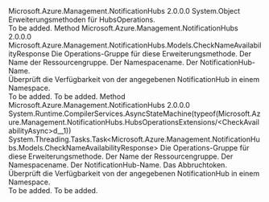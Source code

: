<Type Name="HubsOperationsExtensions" FullName="Microsoft.Azure.Management.NotificationHubs.HubsOperationsExtensions">
  <TypeSignature Language="C#" Value="public static class HubsOperationsExtensions" />
  <TypeSignature Language="ILAsm" Value=".class public auto ansi abstract sealed beforefieldinit HubsOperationsExtensions extends System.Object" />
  <TypeSignature Language="DocId" Value="T:Microsoft.Azure.Management.NotificationHubs.HubsOperationsExtensions" />
  <TypeSignature Language="VB.NET" Value="Public Module HubsOperationsExtensions" />
  <TypeSignature Language="F#" Value="type HubsOperationsExtensions = class" />
  <AssemblyInfo>
    <AssemblyName>Microsoft.Azure.Management.NotificationHubs</AssemblyName>
    <AssemblyVersion>2.0.0.0</AssemblyVersion>
  </AssemblyInfo>
  <Base>
    <BaseTypeName>System.Object</BaseTypeName>
  </Base>
  <Interfaces />
  <Docs>
    <summary>
            Erweiterungsmethoden für HubsOperations.
            </summary>
    <remarks>To be added.</remarks>
  </Docs>
  <Members>
    <Member MemberName="CheckAvailability">
      <MemberSignature Language="C#" Value="public static Microsoft.Azure.Management.NotificationHubs.Models.CheckNameAvailabilityResponse CheckAvailability (this Microsoft.Azure.Management.NotificationHubs.IHubsOperations operations, string resourceGroupName, string namespaceName, Microsoft.Azure.Management.NotificationHubs.Models.CheckNameAvailabilityRequestParameters parameters);" />
      <MemberSignature Language="ILAsm" Value=".method public static hidebysig class Microsoft.Azure.Management.NotificationHubs.Models.CheckNameAvailabilityResponse CheckAvailability(class Microsoft.Azure.Management.NotificationHubs.IHubsOperations operations, string resourceGroupName, string namespaceName, class Microsoft.Azure.Management.NotificationHubs.Models.CheckNameAvailabilityRequestParameters parameters) cil managed" />
      <MemberSignature Language="DocId" Value="M:Microsoft.Azure.Management.NotificationHubs.HubsOperationsExtensions.CheckAvailability(Microsoft.Azure.Management.NotificationHubs.IHubsOperations,System.String,System.String,Microsoft.Azure.Management.NotificationHubs.Models.CheckNameAvailabilityRequestParameters)" />
      <MemberSignature Language="VB.NET" Value="&lt;Extension()&gt;&#xA;Public Function CheckAvailability (operations As IHubsOperations, resourceGroupName As String, namespaceName As String, parameters As CheckNameAvailabilityRequestParameters) As CheckNameAvailabilityResponse" />
      <MemberSignature Language="F#" Value="static member CheckAvailability : Microsoft.Azure.Management.NotificationHubs.IHubsOperations * string * string * Microsoft.Azure.Management.NotificationHubs.Models.CheckNameAvailabilityRequestParameters -&gt; Microsoft.Azure.Management.NotificationHubs.Models.CheckNameAvailabilityResponse" Usage="Microsoft.Azure.Management.NotificationHubs.HubsOperationsExtensions.CheckAvailability (operations, resourceGroupName, namespaceName, parameters)" />
      <MemberType>Method</MemberType>
      <AssemblyInfo>
        <AssemblyName>Microsoft.Azure.Management.NotificationHubs</AssemblyName>
        <AssemblyVersion>2.0.0.0</AssemblyVersion>
      </AssemblyInfo>
      <ReturnValue>
        <ReturnType>Microsoft.Azure.Management.NotificationHubs.Models.CheckNameAvailabilityResponse</ReturnType>
      </ReturnValue>
      <Parameters>
        <Parameter Name="operations" Type="Microsoft.Azure.Management.NotificationHubs.IHubsOperations" RefType="this" />
        <Parameter Name="resourceGroupName" Type="System.String" />
        <Parameter Name="namespaceName" Type="System.String" />
        <Parameter Name="parameters" Type="Microsoft.Azure.Management.NotificationHubs.Models.CheckNameAvailabilityRequestParameters" />
      </Parameters>
      <Docs>
        <param name="operations">
            Die Operations-Gruppe für diese Erweiterungsmethode.
            </param>
        <param name="resourceGroupName">
            Der Name der Ressourcengruppe.
            </param>
        <param name="namespaceName">
            Der Namespacename.
            </param>
        <param name="parameters">
            Der NotificationHub-Name.
            </param>
        <summary>
            Überprüft die Verfügbarkeit von der angegebenen NotificationHub in einem Namespace.
            </summary>
        <returns>To be added.</returns>
        <remarks>To be added.</remarks>
      </Docs>
    </Member>
    <Member MemberName="CheckAvailabilityAsync">
      <MemberSignature Language="C#" Value="public static System.Threading.Tasks.Task&lt;Microsoft.Azure.Management.NotificationHubs.Models.CheckNameAvailabilityResponse&gt; CheckAvailabilityAsync (this Microsoft.Azure.Management.NotificationHubs.IHubsOperations operations, string resourceGroupName, string namespaceName, Microsoft.Azure.Management.NotificationHubs.Models.CheckNameAvailabilityRequestParameters parameters, System.Threading.CancellationToken cancellationToken = null);" />
      <MemberSignature Language="ILAsm" Value=".method public static hidebysig class System.Threading.Tasks.Task`1&lt;class Microsoft.Azure.Management.NotificationHubs.Models.CheckNameAvailabilityResponse&gt; CheckAvailabilityAsync(class Microsoft.Azure.Management.NotificationHubs.IHubsOperations operations, string resourceGroupName, string namespaceName, class Microsoft.Azure.Management.NotificationHubs.Models.CheckNameAvailabilityRequestParameters parameters, valuetype System.Threading.CancellationToken cancellationToken) cil managed" />
      <MemberSignature Language="DocId" Value="M:Microsoft.Azure.Management.NotificationHubs.HubsOperationsExtensions.CheckAvailabilityAsync(Microsoft.Azure.Management.NotificationHubs.IHubsOperations,System.String,System.String,Microsoft.Azure.Management.NotificationHubs.Models.CheckNameAvailabilityRequestParameters,System.Threading.CancellationToken)" />
      <MemberSignature Language="F#" Value="static member CheckAvailabilityAsync : Microsoft.Azure.Management.NotificationHubs.IHubsOperations * string * string * Microsoft.Azure.Management.NotificationHubs.Models.CheckNameAvailabilityRequestParameters * System.Threading.CancellationToken -&gt; System.Threading.Tasks.Task&lt;Microsoft.Azure.Management.NotificationHubs.Models.CheckNameAvailabilityResponse&gt;" Usage="Microsoft.Azure.Management.NotificationHubs.HubsOperationsExtensions.CheckAvailabilityAsync (operations, resourceGroupName, namespaceName, parameters, cancellationToken)" />
      <MemberType>Method</MemberType>
      <AssemblyInfo>
        <AssemblyName>Microsoft.Azure.Management.NotificationHubs</AssemblyName>
        <AssemblyVersion>2.0.0.0</AssemblyVersion>
      </AssemblyInfo>
      <Attributes>
        <Attribute>
          <AttributeName>System.Runtime.CompilerServices.AsyncStateMachine(typeof(Microsoft.Azure.Management.NotificationHubs.HubsOperationsExtensions/&lt;CheckAvailabilityAsync&gt;d__1))</AttributeName>
        </Attribute>
      </Attributes>
      <ReturnValue>
        <ReturnType>System.Threading.Tasks.Task&lt;Microsoft.Azure.Management.NotificationHubs.Models.CheckNameAvailabilityResponse&gt;</ReturnType>
      </ReturnValue>
      <Parameters>
        <Parameter Name="operations" Type="Microsoft.Azure.Management.NotificationHubs.IHubsOperations" RefType="this" />
        <Parameter Name="resourceGroupName" Type="System.String" />
        <Parameter Name="namespaceName" Type="System.String" />
        <Parameter Name="parameters" Type="Microsoft.Azure.Management.NotificationHubs.Models.CheckNameAvailabilityRequestParameters" />
        <Parameter Name="cancellationToken" Type="System.Threading.CancellationToken" />
      </Parameters>
      <Docs>
        <param name="operations">
            Die Operations-Gruppe für diese Erweiterungsmethode.
            </param>
        <param name="resourceGroupName">
            Der Name der Ressourcengruppe.
            </param>
        <param name="namespaceName">
            Der Namespacename.
            </param>
        <param name="parameters">
            Der NotificationHub-Name.
            </param>
        <param name="cancellationToken">
            Das Abbruchtoken.
            </param>
        <summary>
            Überprüft die Verfügbarkeit von der angegebenen NotificationHub in einem Namespace.
            </summary>
        <returns>To be added.</returns>
        <remarks>To be added.</remarks>
      </Docs>
    </Member>
  </Members>
</Type>